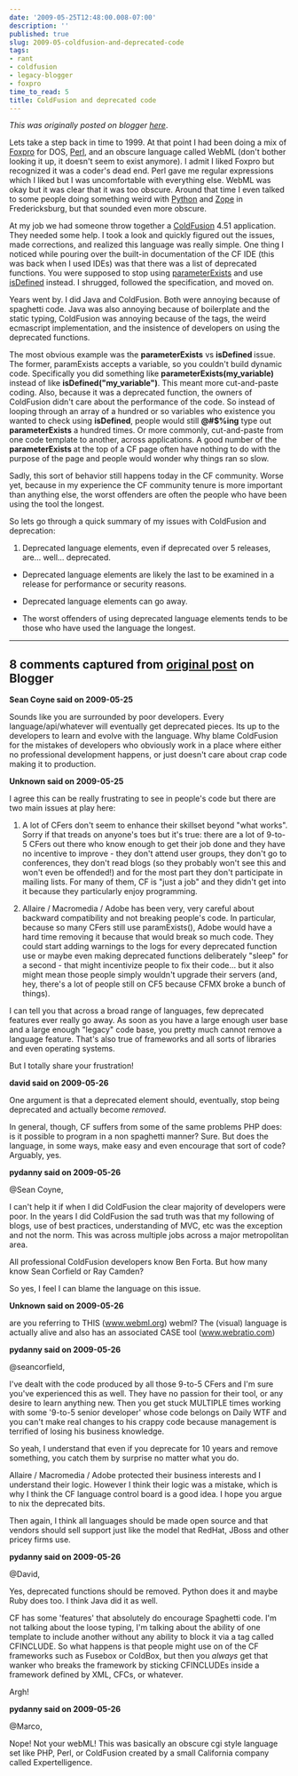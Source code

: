 ```yaml
---
date: '2009-05-25T12:48:00.008-07:00'
description: ''
published: true
slug: 2009-05-coldfusion-and-deprecated-code
tags:
- rant
- coldfusion
- legacy-blogger
- foxpro
time_to_read: 5
title: ColdFusion and deprecated code
---
```


*This was originally posted on blogger [here](https://pydanny.blogspot.com/2009/05/coldfusion-and-deprecated-code.html)*.

Lets take a step back in time to 1999. At that point I had been doing a mix of [Foxpro](https://en.wikipedia.org/wiki/Foxpro) for DOS, [Perl](https://www.perl.org/), and an obscure language called WebML (don't bother looking it up, it doesn't seem to exist anymore). I admit I liked Foxpro but recognized it was a coder's dead end. Perl gave me regular expressions which I liked but I was uncomfortable with everything else. WebML was okay but it was clear that it was too obscure. Around that time I even talked to some people doing something weird with [Python](https://python.org/) and [Zope](https://zope.org/) in Fredericksburg, but that sounded even more obscure.

At my job we had someone throw together a [ColdFusion](https://en.wikipedia.org/wiki/ColdFusion) 4.51 application. They needed some help. I took a look and quickly figured out the issues, made corrections, and realized this language was really simple. One thing I noticed while pouring over the built-in documentation of the CF IDE (this was back when I used IDEs) was that there was a list of deprecated functions. You were supposed to stop using [parameterExists](https://www.cfquickdocs.com/cf8/#ParameterExists) and use [isDefined](https://www.cfquickdocs.com/cf8/#IsDefined) instead. I shrugged, followed the specification, and moved on.

Years went by. I did Java and ColdFusion. Both were annoying because of spaghetti code. Java was also annoying because of boilerplate and the static typing, ColdFusion was annoying because of the tags, the weird ecmascript implementation, and the insistence of developers on using the deprecated functions.

The most obvious example was the <span style="font-weight: bold;">parameterExists</span> vs <span style="font-weight: bold;">isDefined </span>issue. The former, paramExists accepts a variable, so you couldn't build dynamic code. Specifically you did something like <span style="font-weight: bold;">parameterExists(my_variable) </span>instead of like <span style="font-weight: bold;">isDefined("my_variable")</span>. This meant more cut-and-paste coding. Also, because it was a deprecated function, the owners of ColdFusion didn't care about the performance of the code. So instead of looping through an array of a hundred or so variables who existence you wanted to check using <span style="font-weight: bold;">isDefined</span>, people would still <span style="font-weight: bold;">@#$%ing</span> type out <span style="font-weight: bold;">parameterExists</span> a hundred times. Or more commonly, cut-and-paste from one code template to another, across applications. A good number of the <span style="font-weight: bold;">parameterExists </span>at the top of a CF page often have nothing to do with the purpose of the page and people would wonder why things ran so slow.

Sadly, this sort of behavior still happens today in the CF community. Worse yet, because in my experience the CF community tenure is more important than anything else, the worst offenders are often the people who have been using the tool the longest.

So lets go through a quick summary of my issues with ColdFusion and deprecation:


1. Deprecated language elements, even if deprecated over 5 releases, are... well... deprecated.
- Deprecated language elements are likely the last to be examined in a release for performance or security reasons.
- Deprecated language elements can go away.

- The worst offenders of using deprecated language elements tends to be those who have used the language the longest.



---

## 8 comments captured from [original post](https://pydanny.blogspot.com/2009/05/coldfusion-and-deprecated-code.html) on Blogger

**Sean Coyne said on 2009-05-25**

Sounds like you are surrounded by poor developers.  Every language/api/whatever will eventually get deprecated pieces.  Its up to the developers to learn and evolve with the language.  Why blame ColdFusion for the mistakes of developers who obviously work in a place where either no professional development happens, or just doesn't care about crap code making it to production.

**Unknown said on 2009-05-25**

I agree this can be really frustrating to see in people's code but there are two main issues at play here:

1. A lot of CFers don't seem to enhance their skillset beyond "what works". Sorry if that treads on anyone's toes but it's true: there are a lot of 9-to-5 CFers out there who know enough to get their job done and they have no incentive to improve - they don't attend user groups, they don't go to conferences, they don't read blogs (so they probably won't see this and won't even be offended!) and for the most part they don't participate in mailing lists. For many of them, CF is "just a job" and they didn't get into it because they particularly enjoy programming.

2. Allaire / Macromedia / Adobe has been very, very careful about backward compatibility and not breaking people's code. In particular, because so many CFers still use paramExists(), Adobe would have a hard time removing it because that would break so much code. They could start adding warnings to the logs for every deprecated function use or maybe even making deprecated functions deliberately "sleep" for a second - that might incentivize people to fix their code... but it also might mean those people simply wouldn't upgrade their servers (and, hey, there's a lot of people still on CF5 because CFMX broke a bunch of things).

I can tell you that across a broad range of languages, few deprecated features ever really go away. As soon as you have a large enough user base and a large enough "legacy" code base, you pretty much cannot remove a language feature. That's also true of frameworks and all sorts of libraries and even operating systems.

But I totally share your frustration!

**david said on 2009-05-26**

One argument is that a deprecated element should, eventually, stop being deprecated and actually become <i>removed</i>. 

In general, though, CF suffers from some of the same problems PHP does: is it possible to program in a non spaghetti manner? Sure.  But does the language, in some ways, make easy and even encourage that sort of code? Arguably, yes.

**pydanny said on 2009-05-26**

@Sean Coyne,

I can't help it if when I did ColdFusion the clear majority of developers were poor. In the years I did ColdFusion the sad truth was that my following of blogs, use of best practices, understanding of MVC, etc was the exception and not the norm. This was across multiple jobs across a major metropolitan area. 

All professional ColdFusion developers know Ben Forta. But how many know Sean Corfield or Ray Camden?

So yes, I feel I can blame the language on this issue.

**Unknown said on 2009-05-26**

are you referring to THIS (www.webml.org) webml? 
The (visual) language is actually alive and also has an associated CASE tool (www.webratio.com)

**pydanny said on 2009-05-26**

@seancorfield,

I've dealt with the code produced by all those 9-to-5 CFers and I'm sure you've experienced this as well. They have no passion for their tool, or any desire to learn anything new. Then you get stuck MULTIPLE times working with some '9-to-5 senior developer' whose code belongs on Daily WTF and you can't make real changes to his crappy code because management is terrified of losing his business knowledge. 

So yeah, I understand that even if you deprecate for 10 years and remove something, you catch them by surprise no matter what you do.

Allaire / Macromedia / Adobe protected their business interests and I understand their logic. However I think their logic was a mistake, which is why I think the CF language control board is a good idea. I hope you argue to nix the deprecated bits. 

Then again, I think all languages should be made open source and that vendors should sell support just like the model that RedHat, JBoss and other pricey firms use.

**pydanny said on 2009-05-26**

@David,

Yes, deprecated functions should be removed. Python does it and maybe Ruby does too. I think Java did it as well.

CF has some 'features' that absolutely do encourage Spaghetti code. I'm not talking about the loose typing, I'm talking about the ability of one template to include another without any ability to block it via a tag called CFINCLUDE. So what happens is that people might use on of the CF frameworks such as Fusebox or ColdBox, but then you *always* get that wanker who breaks the framework by sticking CFINCLUDEs inside a framework defined by XML, CFCs, or whatever.

Argh!

**pydanny said on 2009-05-26**

@Marco,

Nope! Not your webML! This was basically an obscure cgi style language set like PHP, Perl, or ColdFusion created by a small California company called Expertelligence.

